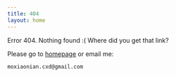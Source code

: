 ```yaml
---
title: 404
layout: home
---
```


Error 404. Nothing found :( Where did you get that link?

Please go to [homepage](/) or email me:

    moxiaonian.cxd@gmail.com


